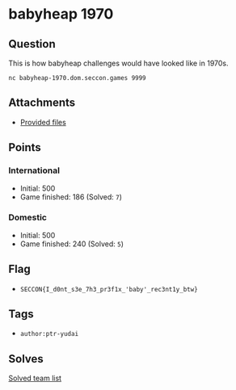 # babyheap 1970
## Question
This is how babyheap challenges would have looked like in 1970s.

```
nc babyheap-1970.dom.seccon.games 9999
```

## Attachments
- [Provided files](files/)

## Points
### International
- Initial: 500
- Game finished: 186 (Solved: `7`)

### Domestic
- Initial: 500
- Game finished: 240 (Solved: `5`)

## Flag
- `SECCON{I_d0nt_s3e_7h3_pr3f1x_'baby'_rec3nt1y_btw}`

## Tags
- `author:ptr-yudai`

## Solves
[Solved team list](./solves.md)